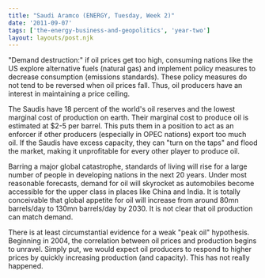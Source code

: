 ```yaml
---
title: "Saudi Aramco (ENERGY, Tuesday, Week 2)"
date: '2011-09-07'
tags: ['the-energy-business-and-geopolitics', 'year-two']
layout: layouts/post.njk
---
```


"Demand destruction:" if oil prices get too high, consuming nations like the US explore alternative fuels (natural gas) and implement policy measures to decrease consumption (emissions standards). These policy measures do not tend to be reversed when oil prices fall. Thus, oil producers have an interest in maintaining a price ceiling.

The Saudis have 18 percent of the world's oil reserves and the lowest marginal cost of production on earth. Their marginal cost to produce oil is estimated at $2-5 per barrel. This puts them in a position to act as an enforcer if other producers (especially in OPEC nations) export too much oil. If the Saudis have excess capacity, they can "turn on the taps" and flood the market, making it unprofitable for every other player to produce oil.

Barring a major global catastrophe, standards of living will rise for a large number of people in developing nations in the next 20 years. Under most reasonable forecasts, demand for oil will skyrocket as automobiles become accessible for the upper class in places like China and India. It is totally conceivable that global appetite for oil will increase from around 80mn barrels/day to 130mn barrels/day by 2030. It is not clear that oil production can match demand.

There is at least circumstantial evidence for a weak "peak oil" hypothesis. Beginning in 2004, the correlation between oil prices and production begins to unravel. Simply put, we would expect oil producers to respond to higher prices by quickly increasing production (and capacity). This has not really happened.
